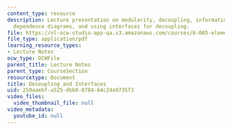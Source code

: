 ```yaml
---
content_type: resource
description: Lecture presentation on modularity, decoupling, information hiding, module
  dependence diagrams, and using interfaces for decoupling.
file: https://ol-ocw-studio-app-qa.s3.amazonaws.com/courses/6-005-elements-of-software-construction-fall-2008/259aaebfa525dbb0878464c24a9735f3_MIT6_005f08_lec08.pdf
file_type: application/pdf
learning_resource_types:
- Lecture Notes
ocw_type: OCWFile
parent_title: Lecture Notes
parent_type: CourseSection
resourcetype: Document
title: Decoupling and Interfaces
uid: 259aaebf-a525-dbb0-8784-64c24a9735f3
video_files:
  video_thumbnail_file: null
video_metadata:
  youtube_id: null
---
```

